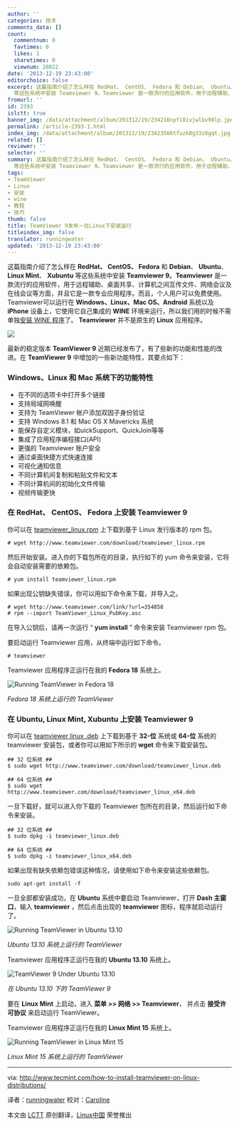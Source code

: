 ```yaml
---
author: ''
categories: 技术
comments_data: []
count:
  commentnum: 0
  favtimes: 0
  likes: 1
  sharetimes: 0
  viewnum: 20822
date: '2013-12-19 23:43:00'
editorchoice: false
excerpt: 这篇指南介绍了怎么样在 RedHat、 CentOS、 Fedora 和 Debian、 Ubuntu、 Linux Mint、 Xubuntu
  等这些系统中安装 Teamviewer 9。Teamviewer 是一款流行的应用软件，用于远程辅助、桌面共享、计算机之间互传文件、网 ...
fromurl: ''
id: 2393
islctt: true
banner_img: /data/attachment/album/201312/19/234216npfi8ivjwlbv98lp.jpeg
permalink: /article-2393-1.html
index_img: /data/attachment/album/201312/19/23423566tfuzk8g33z8gqt.jpg.thumb.jpg
related: []
reviewer: ''
selector: ''
summary: 这篇指南介绍了怎么样在 RedHat、 CentOS、 Fedora 和 Debian、 Ubuntu、 Linux Mint、 Xubuntu
  等这些系统中安装 Teamviewer 9。Teamviewer 是一款流行的应用软件，用于远程辅助、桌面共享、计算机之间互传文件、网 ...
tags:
- TeamViewer
- Linux
- 安装
- wine
- 教程
- 技巧
thumb: false
title: TeamViewer 9发布－在Linux下安装运行
titleindex_img: false
translator: runningwater
updated: '2013-12-19 23:43:00'
---
```


这篇指南介绍了怎么样在 **RedHat、 CentOS、 Fedora** 和 **Debian**、 **Ubuntu**、 **Linux Mint**、 **Xubuntu** 等这些系统中安装 **Teamviewer 9**。**Teamviewer** 是一款流行的应用软件，用于远程辅助、桌面共享、计算机之间互传文件、网络会议及在线会议等方面，并且它是一款专业应用程序。而且，个人用户可以免费使用。Teamviewer可以运行在 **Windows、Linux、Mac OS、Android** 系统以及 **iPhone** 设备上，它使用它自己集成的 **WINE** 环境来运行，所以我们用的时候不需单独[安装 WINE 程序](http://www.tecmint.com/install-wine-in-rhel-centos-and-fedora/)了。 **Teamviewer** 并不是原生的 **Linux** 应用程序。


![](/data/attachment/album/201312/19/234216npfi8ivjwlbv98lp.jpeg)


最新的稳定版本 **TeamViewer 9** 近期已经发布了，有了些新的功能和性能的改进。在 **TeamViewer 9** 中增加的一些新功能特性，其要点如下：


### Windows、Linux 和 Mac 系统下的功能特性


* 在不同的选项卡中打开多个链接
* 支持局域网唤醒
* 支持为 TeamViewer 帐户添加双因子身份验证
* 支持 Windows 8.1 和 Mac OS X Mavericks 系统
* 能保存自定义模块，如uickSupport、QuickJoin等等
* 集成了应用程序编程接口(API)
* 更强的 Teamviewer 账户安全
* 通过桌面快捷方式快速连接
* 可视化通知信息
* 不同计算机间复制和粘贴文件和文本
* 不同计算机间的初始化文件传输
* 视频传输更快


### 在 RedHat、 CentOS、 Fedora 上安装 Teamviewer 9


你可以在 [teamviewer\_linux.rpm](http://www.teamviewer.com/download/teamviewer_linux.rpm) 上下载到基于 Linux 发行版本的 rpm 包。



```
# wget http://www.teamviewer.com/download/teamviewer_linux.rpm 

```

然后开始安装。进入你的下载包所在的目录，执行如下的 yum 命令来安装，它将会自动安装需要的依赖包。



```
# yum install teamviewer_linux.rpm

```

如果出现公钥缺失错误，你可以用如下命令来下载，并导入之。



```
# wget http://www.teamviewer.com/link/?url=354858
# rpm --import TeamViewer_Linux_PubKey.asc

```

在导入公钥后，请再一次运行 “ **yum install** ” 命令来安装 Teamviewer rpm 包。


要启动运行 Teamviewer 应用，从终端中运行如下命令。



```
# teamviewer

```

Teamviewer 应用程序正运行在我的 **Fedora 18** 系统上。


![Running TeamViewer in Fedora 18](/data/attachment/album/201312/19/23423566tfuzk8g33z8gqt.jpg)


*Fedora 18 系统上运行的 TeamViewer*


### 在 Ubuntu, Linux Mint, Xubuntu 上安装 Teamviewer 9


你可以在 [teamviewer linux .deb](http://www.teamviewer.com/hi/download/linux.aspx) 上下载到基于 **32-位** 系统或 **64-位** 系统的 teamviewer 安装包，或者你可以用如下所示的 **wget** 命令来下载安装包。



```
## 32 位系统 ##
$ sudo wget http://www.teamviewer.com/download/teamviewer_linux.deb

## 64 位系统 ##
$ sudo wget http://www.teamviewer.com/download/teamviewer_linux_x64.deb

```

一旦下载好，就可以进入你下载的 Teamviewer 包所在的目录，然后运行如下命令来安装。



```
## 32 位系统 ##
$ sudo dpkg -i teamviewer_linux.deb

## 64 位系统 ##
$ sudo dpkg -i teamviewer_linux_x64.deb

```

如果出现有缺失依赖包错误这种情况，请使用如下命令来安装这些依赖包。



```
sudo apt-get install -f

```

一旦全部都安装成功，在 **Ubuntu** 系统中要启动 Teamviewer，打开 **Dash 主窗口**，输入 **teamviewer** ，然后点击出现的 **teamviewer** 图标，程序就启动运行了。


![Running TeamViewer in Ubuntu 13.10](/data/attachment/album/201312/19/234237i4asz2pxba0bb5c4.png)


*Ubuntu 13.10 系统上运行的 TeamViewer*


Teamviewer 应用程序正运行在我的 **Ubuntu 13.10** 系统上。


![TeamViewer 9 Under Ubuntu 13.10](/data/attachment/album/201312/19/234239dyzezsssxyy4gzmm.jpg)


*在 Ubuntu 13.10 下的 TeamViewer 9*


要在 **Linux Mint** 上启动，进入 **菜单 >> 网络 >> Teamviewer**， 并点击 **接受许可协议** 来启动运行 TeamViewer。


Teamviewer 应用程序正运行在我的 **Linux Mint 15** 系统上。


![Running TeamViewer in Linux Mint 15](/data/attachment/album/201312/19/234242o94kdiwi52awh19k.png)


*Linux Mint 15 系统上运行的 TeamViewer*




---


via: <http://www.tecmint.com/how-to-install-teamviewer-on-linux-distributions/>


译者：[runningwater](https://github.com/runningwater) 校对：[Caroline](https://github.com/carolinewuyan)


本文由 [LCTT](https://github.com/LCTT/TranslateProject) 原创翻译，[Linux中国](http://linux.cn/) 荣誉推出